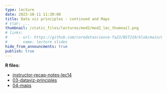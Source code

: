 ```yaml
---
type: lecture
date: 2023-10-11 11:30:00
title: Data viz principles - continued and Maps
# tldr: ...
thumbnail: /static_files/lectures/mod2/mod2_lec_thumnail.png
# links:
#     - url: https://github.com/coredatascience-fa23/BST219/blob/main/00_course_introduction/Lecture_01.pdf
#       name: lecture slides
hide_from_announcments: true
publish: true
---
```

**R files:**
- [instructor-recap-notes-lec14](https://github.com/coredatascience-fa23/BST219/blob/main/instructor_lecture-recap-notes/instructor_notes_lec14.R)
- [03-dataviz-principles](https://github.com/coredatascience-fa23/BST219/blob/main/03_data_visualization/03-dataviz-principles.Rmd)
- [04-maps](https://github.com/coredatascience-fa23/BST219/blob/main/03_data_visualization/04-maps.Rmd)

